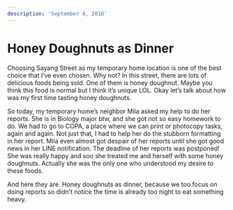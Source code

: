 ```yaml
---
description: 'September 4, 2016'
---
```


# Honey Doughnuts as Dinner

Choosing Sayang Street as my temporary home location is one of the best choice that I’ve even chosen. Why not? In this street, there are lots of delicious foods being sold. One of them is honey doughnut. Maybe you think this food is normal but I think it’s unique LOL. Okay let’s talk about how was my first time tasting honey doughnuts.

So today, my temporary home’s neighbor Mila asked my help to do her reports. She is in Biology major btw, and she got not so easy homework to do. We had to go to COPA, a place where we can print or photocopy tasks, again and again. Not just that, I had to help her do the stubborn formatting in her report. Mila even almost got despair of her reports until she got good news in her LINE notification. The deadline of her reports was postponed! She was really happy and soo she treated me and herself with some honey doughnuts. Actually she was the only one who understood my desire to these foods.

And here they are. Honey doughnuts as dinner, because we too focus on doing reports so didn’t notice the time is already too night to eat something heavy.

